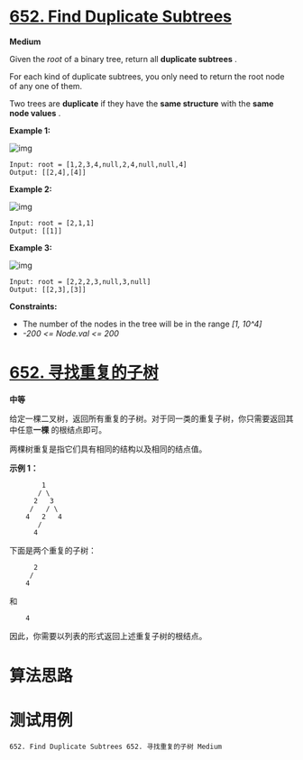 # [652. Find Duplicate Subtrees][enTitle]

**Medium**

Given the  *root*  of a binary tree, return all **duplicate subtrees** .

For each kind of duplicate subtrees, you only need to return the root node of any one of them.

Two trees are **duplicate**  if they have the **same structure**  with the **same node values** .



**Example 1:** 

![img](https://assets.leetcode.com/uploads/2020/08/16/e1.jpg)

```
Input: root = [1,2,3,4,null,2,4,null,null,4]
Output: [[2,4],[4]]

```

**Example 2:** 

![img](https://assets.leetcode.com/uploads/2020/08/16/e2.jpg)

```
Input: root = [2,1,1]
Output: [[1]]

```

**Example 3:** 

![img](https://assets.leetcode.com/uploads/2020/08/16/e33.jpg)

```
Input: root = [2,2,2,3,null,3,null]
Output: [[2,3],[3]]

```



**Constraints:** 

- The number of the nodes in the tree will be in the range  *[1, 10^4]*  
-  *-200 <= Node.val <= 200* 


# [652. 寻找重复的子树][cnTitle]

**中等**

给定一棵二叉树，返回所有重复的子树。对于同一类的重复子树，你只需要返回其中任意**一棵** 的根结点即可。

两棵树重复是指它们具有相同的结构以及相同的结点值。

**示例 1：** 

```
        1
       / \
      2   3
     /   / \
    4   2   4
       /
      4

```

下面是两个重复的子树：

```
      2
     /
    4

```

和

```
    4

```

因此，你需要以列表的形式返回上述重复子树的根结点。




# 算法思路

# 测试用例
```
652. Find Duplicate Subtrees 652. 寻找重复的子树 Medium
```

[enTitle]: https://leetcode.com/problems/find-duplicate-subtrees/
[cnTitle]: https://leetcode-cn.com/problems/find-duplicate-subtrees/
